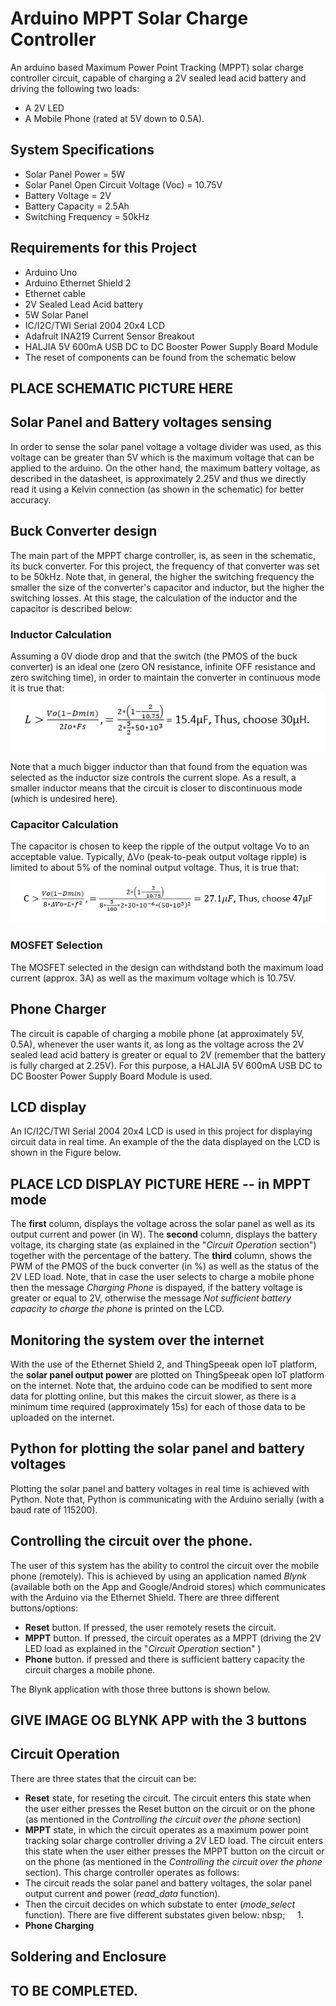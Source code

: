 # Arduino MPPT Solar Charge Controller
An arduino based Maximum Power Point Tracking (MPPT) solar charge controller circuit, capable of charging
a 2V sealed lead acid battery and driving the following two loads:
* A 2V LED
* A Mobile Phone (rated at 5V down to 0.5A).
## System Specifications 
* Solar Panel Power = 5W
* Solar Panel Open Circuit Voltage (Voc) = 10.75V
* Battery Voltage = 2V
* Battery Capacity = 2.5Ah
* Switching Frequency = 50kHz
## Requirements for this Project
* Arduino Uno
* Arduino Ethernet Shield 2
* Ethernet cable
* 2V Sealed Lead Acid battery
* 5W Solar Panel
* IC/I2C/TWI Serial 2004 20x4 LCD
* Adafruit INA219 Current Sensor Breakout
* HALJIA 5V 600mA USB DC to DC Booster Power Supply Board Module
* The reset of components can be found from the schematic below
## PLACE SCHEMATIC PICTURE HERE
## Solar Panel and Battery voltages sensing
In order to sense the solar panel voltage a voltage divider was used, as this voltage can be greater than 5V which is the maximum voltage that can be applied to the arduino. On the other hand, the maximum battery voltage, as described in the datasheet, is approximately 2.25V and thus we directly read it using a Kelvin connection (as shown in the schematic) for better accuracy.
## Buck Converter design
The main part of the MPPT charge controller, is, as seen in the schematic, its buck converter.
For this project, the frequency of that converter was set to be 50kHz. Note that, in general, the
higher the switching frequency the smaller the size of the converter's capacitor and inductor, but
the higher the switching losses. At this stage, the calculation of the inductor and the capacitor is described below:
### Inductor Calculation
Assuming a 0V diode drop and that the switch (the PMOS of the buck converter) is an ideal one (zero ON resistance, infinite OFF resistance and zero switching time), in order to maintain the converter in continuous mode it is true that:
![alt text](https://github.com/EvanPl/Arduino-MPPT-Solar-Charge-Controller/blob/master/Images/Inductor%20Calculation.PNG)

Note that a much bigger inductor than that found from the equation was selected as the inductor size controls the current slope. As a result, a smaller inductor means that the circuit is closer to discontinuous mode (which is undesired here).
### Capacitor Calculation
The capacitor is chosen to keep the ripple of the output voltage Vo to an acceptable value. Typically, ΔVο (peak-to-peak output voltage ripple) is limited to about 5% of the nominal output voltage. Thus, it is true that:
![alt text](https://github.com/EvanPl/Arduino-MPPT-Solar-Charge-Controller/blob/master/Images/Capacitor%20Calculation.PNG)
### MOSFET Selection
The MOSFET selected in the design can withdstand both the maximum load current (approx. 3A) as well as the maximum voltage which is 10.75V.
## Phone Charger
The circuit is capable of charging a mobile phone (at approximately 5V, 0.5A), whenever the user wants it, as long as the voltage across the 2V sealed lead acid battery is greater or equal to 2V (remember that the battery is fully charged at 2.25V). For this purpose, a HALJIA 5V 600mA USB DC to DC Booster Power Supply Board Module is used.
## LCD display
An IC/I2C/TWI Serial 2004 20x4 LCD is used in this project for displaying circuit data in real time. An example of the the data displayed on the LCD is shown in the Figure below.
## PLACE LCD DISPLAY PICTURE HERE -- in MPPT mode
The **first** column, displays the voltage across the solar panel as well as its output current and power (in W). The 
**second** column, displays the battery voltage, its charging state (as explained in the "*Circuit Operation* section") together with the percentage of the battery.
The **third** column, shows the PWM of the PMOS of the buck converter (in %) as well as the status of the 2V LED load.
Note, that in case the user selects to charge a mobile phone then the message *Charging Phone* is dispayed, if the battery voltage is 
greater or equal to 2V, otherwise the message *Not sufficient battery capacity to charge the phone* is printed on the LCD.
## Monitoring the system over the internet
With the use of the Ethernet Shield 2, and ThingSpeeak open IoT platform, the **solar panel output power** are plotted on ThingSpeeak open IoT platform on the internet. Note that, the arduino code can be modified to sent more data for plotting online, but this makes the circuit slower, as there is a minimum time required (approximately 15s) for each of those data to be uploaded on the internet.
## Python for plotting the solar panel and battery voltages
Plotting the solar panel and battery voltages in real time is achieved with Python. Note that, Python is communicating with the Arduino serially (with a baud rate of 115200).
## Controlling the circuit over the phone.
The user of this system has the ability to control the circuit over the mobile phone (remotely). This is achieved by using an application named *Blynk* (available both on the App and Google/Android stores) which communicates with the Arduino via the Ethernet Shield. There are three different buttons/options:
* **Reset** button. If pressed, the user remotely resets the circuit.
* **MPPT** button. If pressed, the circuit operates as a MPPT (driving the 2V LED load as explained in the "*Circuit Operation* section" )
* **Phone** button. if pressed and there is sufficient battery capacity the circuit charges a mobile phone.

The Blynk application with those three buttons is shown below.
## GIVE IMAGE OG BLYNK APP with the 3 buttons
## Circuit Operation
There are three states that the circuit can be:
* **Reset** state, for reseting the circuit. The circuit enters this state when the user either presses the Reset button on the circuit or on the phone (as mentioned in the *Controlling the circuit over the phone* section)
* **MPPT** state, in which the circuit operates as a maximum power point tracking solar charge controller driving a 2V LED load. The circuit enters this state when the user either presses the MPPT button on the circuit or on the phone (as mentioned in the *Controlling the circuit over the phone* section). This charge controller operates as follows:
* The circuit reads the solar panel and battery voltages, the solar panel output current and power (*read_data* function).
* Then the circuit decides on which substate to enter (*mode_select* function). There are five different substates given below:
nbsp;&nbsp;&nbsp;&nbsp;&nbsp;&nbsp;1.
* **Phone Charging**
## Soldering and Enclosure
## TO BE COMPLETED.

